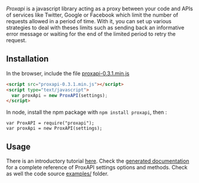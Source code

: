 _Proxapi_ is a javascript library acting as a proxy between your code and APIs of services like Twitter, Google or Facebook which limit the number of requests allowed in a period of time. With it, you can set up various strategies to deal with theses limits such as sending back an informative error message or waiting for the end of the limited period to retry the request.

Installation
------------

In the browser, include the file [proxapi-0.3.1.min.js](http://mmai.github.io/proxapi/dist/proxapi-0.3.1.min.js)
```html
<script src="proxapi-0.3.1.min.js"></script>
<script type="text/javascript">
  var proxApi = new ProxAPI(settings);
</script>
```

In node, install the npm package with `npm install proxapi`, then : 
```
var ProxAPI = require("proxapi");
var proxApi = new ProxAPI(settings);
```

Usage
-----

There is an introductory tutorial [here](tutorial.md).
Check the [generated documentation](http://mmai.github.io/proxapi/ProxAPI.html) for a complete reference of ProxAPI settings options and methods.
Check as well the code source [examples/](examples/) folder.

